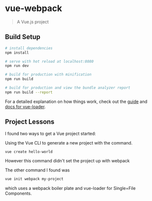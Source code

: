 # vue-webpack

> A Vue.js project

## Build Setup

``` bash
# install dependencies
npm install

# serve with hot reload at localhost:8080
npm run dev

# build for production with minification
npm run build

# build for production and view the bundle analyzer report
npm run build --report
```

For a detailed explanation on how things work, check out the [guide](http://vuejs-templates.github.io/webpack/) and [docs for vue-loader](http://vuejs.github.io/vue-loader).


## Project Lessons

I found two ways to get a Vue project started:

Using the Vue CLI to generate a new project with the command.

``` bash
vue create hello-world
```

However this command didn't set the project up with webpack

The other command I found was

``` bash
vue init webpack my-project
```

which uses a webpack boiler plate and vue-loader for Single=File Components.
